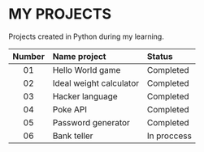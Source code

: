 # MY PROJECTS 

Projects created in Python during my learning.

| Number    | Name project           | Status            |
|:---------:|:-----------------------|:--------------------|
| 01        | Hello World game       | Completed      |
| 02        | Ideal weight calculator| Completed      |
| 03        | Hacker language        | Completed      |
| 04        | Poke API               | Completed      |
| 05        | Password generator     | Completed      |
| 06        | Bank teller     | In proccess      |

